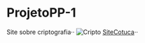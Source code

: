 # ProjetoPP-1
Site sobre criptografia··
![Cripto](https://www.segurisoft.com.br/wp-content/uploads/2016/11/como-funciona-criptografia-dados-1)
[SiteCotuca](http://cotuca.unicamp.br/cotuca/)··
